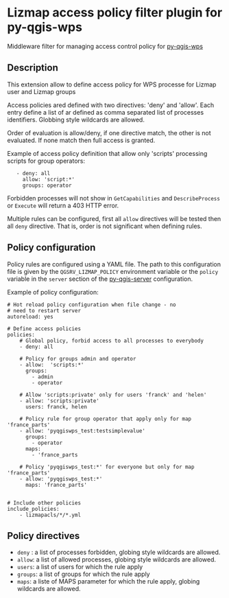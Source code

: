 # Lizmap access policy filter plugin for py-qgis-wps

Middleware filter for managing access control policy for [py-qgis-wps](https://github.com/3liz/py-qgis-wps)

## Description

This extension allow to define access policy for WPS processe for Lizmap user and Lizmap groups

Access policies ared defined with two directives: 'deny' and 'allow'. 
Each entry define a  list of ar defined as comma separated list of processes identifiers. 
Globbing style wildcards are allowed.

Order of evaluation is allow/deny, if one directive match, the other is not evaluated. If none match
then full access is granted.

Example of access policy definition that allow only 'scripts' processing scripts for group operators:

```
   - deny: all
     allow: 'script:*'
     groups: operator
```

Forbidden processes will not show in `GetCapabilities` and `DescribeProcess` or `Execute` will return a 403 HTTP error.


Multiple rules can be configured, first all `allow` directives will be tested then all `deny` directive. 
That is, order is not significant when defining rules.


## Policy configuration

Policy rules are configured using a YAML file. The  path to this configuration file 
is given by the `QGSRV_LIZMAP_POLICY` environment variable or the  `policy` variable
in the `server` section of the [py-qgis-server](https://github.com/3liz/py-qgis-wps) configuration.

Example of policy configuration:

```
# Hot reload policy configuration when file change - no
# need to restart server 
autoreload: yes

# Define access policies
policies:
    # Global policy, forbid access to all processes to everybody
    - deny: all

    # Policy for groups admin and operator
    - allow:  'scripts:*'
      groups: 
        - admin
        - operator

    # Allow 'scripts:private' only for users 'franck' and 'helen'
    - allow: 'scripts:private'
      users: franck, helen

    # Policy rule for group operator that apply only for map 'france_parts'
    - allow: 'pyqgiswps_test:testsimplevalue'
      groups: 
        - operator
      maps:  
        - 'france_parts

    # Policy 'pyqgiswps_test:*' for everyone but only for map 'france_parts'
    - allow: 'pyqgiswps_test:*'
      maps: 'france_parts'


# Include other policies
include_policies:
    - lizmapacls/*/*.yml
```


## Policy directives

- `deny` : a list of processes forbidden, globing style wildcards are allowed.
- `allow`: a list of allowed processes, globing style wildcards are allowed.
- `users`: a list of users for which the rule apply
- `groups`: a list of groups for which the rule apply
- `maps`: a liste of MAPS parameter for which the rule apply, globing wildcards are allowed.



